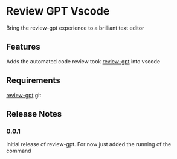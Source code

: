 # Review GPT Vscode

Bring the review-gpt experience to a brilliant text editor
## Features

Adds the automated code review took [review-gpt](https://github.com/vibovenkat123/review-gpt) into vscode

## Requirements

[review-gpt](https://github.com/vibovenkat123/review-gpt)
git

## Release Notes


### 0.0.1

Initial release of review-gpt. For now just added the running of the command